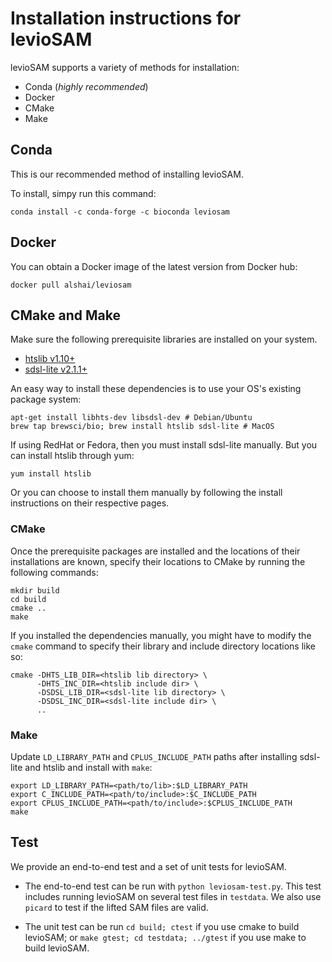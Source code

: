 # Installation instructions for levioSAM

levioSAM supports a variety of methods for installation:

- Conda (*highly recommended*)
- Docker
- CMake
- Make

## Conda

This is our recommended method of installing levioSAM.

To install, simpy run this command:

```
conda install -c conda-forge -c bioconda leviosam
```

## Docker

You can obtain a Docker image of the latest version from Docker hub:

```
docker pull alshai/leviosam
```

## CMake and Make


Make sure the following prerequisite libraries are installed on your system. 

- [htslib v1.10+](https://github.com/samtools/htslib)
- [sdsl-lite v2.1.1+](https://github.com/simongog/sdsl-lite/)

An easy way to install these dependencies is to use your OS's existing package system:
```
apt-get install libhts-dev libsdsl-dev # Debian/Ubuntu
brew tap brewsci/bio; brew install htslib sdsl-lite # MacOS
```

If using RedHat or Fedora, then you must install sdsl-lite manually. But you can install htslib through yum:
```
yum install htslib
```

Or you can choose to install them manually by following the install instructions on their respective pages.

### CMake 

Once the prerequisite packages are installed and the locations of their installations are known, specify their locations
to CMake by running the following commands:

```
mkdir build
cd build
cmake ..
make
```

If you installed the dependencies manually, you might have to modify the `cmake` command to specify their library and
include directory locations like so:
```
cmake -DHTS_LIB_DIR=<htslib lib directory> \
      -DHTS_INC_DIR=<htslib include dir> \
      -DSDSL_LIB_DIR=<sdsl-lite lib directory> \
      -DSDSL_INC_DIR=<sdsl-lite include dir> \
      ..
```

### Make

Update `LD_LIBRARY_PATH` and `CPLUS_INCLUDE_PATH` paths after installing sdsl-lite and htslib and install with `make`:

```
export LD_LIBRARY_PATH=<path/to/lib>:$LD_LIBRARY_PATH
export C_INCLUDE_PATH=<path/to/include>:$C_INCLUDE_PATH
export CPLUS_INCLUDE_PATH=<path/to/include>:$CPLUS_INCLUDE_PATH
make
```

## Test

We provide an end-to-end test and a set of unit tests for levioSAM.

- The end-to-end test can be run with `python leviosam-test.py`. This test includes running levioSAM on several test files in `testdata`. We also use `picard` to test if the lifted SAM files are valid.

- The unit test can be run `cd build; ctest` if you use cmake to build levioSAM; or `make gtest; cd testdata; ../gtest` if you use make to build levioSAM.
